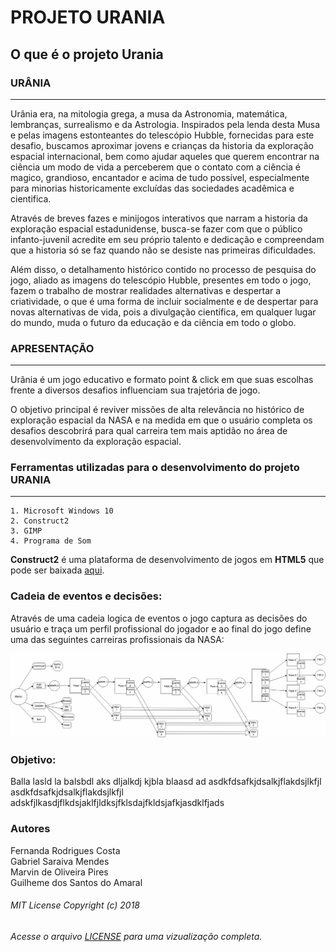 # PROJETO URANIA

## O que é o projeto Urania

### URÂNIA
----
Urânia era, na mitologia grega, a musa da Astronomia, matemática, lembranças, surrealismo e da Astrologia. Inspirados pela lenda desta Musa e pelas imagens estonteantes do telescópio Hubble, fornecidas para este desafio, buscamos aproximar jovens e crianças da historia da exploração espacial internacional, bem como ajudar aqueles que querem encontrar na ciência um modo de vida a perceberem que o contato com a ciência é magico, grandioso, encantador e acima de tudo possível, especialmente para minorias historicamente excluídas das sociedades acadêmica e cientifica.

Através de breves fazes e minijogos interativos que narram a historia da exploração espacial estadunidense, busca-se fazer com que o público infanto-juvenil acredite em seu próprio talento e dedicação e compreendam que a historia só se faz quando não se desiste nas primeiras dificuldades.

Além disso, o detalhamento histórico contido no processo de pesquisa do jogo, aliado as imagens do telescópio Hubble, presentes em todo o jogo, fazem o trabalho de mostrar realidades alternativas e despertar a criatividade,  o que  é uma forma de incluir socialmente e de despertar para novas alternativas de vida, pois a divulgação  científica, em qualquer lugar do mundo, muda o futuro da educação e da ciência em todo o globo.


### APRESENTAÇÃO
---
Urânia é um jogo educativo e formato point & click em que suas escolhas frente a diversos desafios influenciam sua trajetória de jogo.

O objetivo principal é reviver missões de alta relevância no histórico de exploração espacial da NASA e na medida em que o usuário completa os desafios descobrirá para qual carreira tem mais aptidão no área de desenvolvimento da exploração espacial.

### Ferramentas utilizadas para o desenvolvimento do projeto URANIA
---

```
1. Microsoft Windows 10
2. Construct2
3. GIMP
4. Programa de Som 
```
**Construct2**  é uma plataforma de desenvolvimento de jogos em **HTML5** que pode ser baixada [aqui](https://www.scirra.com/construct2/releases/r265/download).

### Cadeia de eventos e decisões:

Através de uma cadeia logica de eventos o jogo captura as decisões do usuário e traça um perfil profissional do jogador e ao final do jogo define uma das seguintes carreiras profissionais da NASA:

![alt text](https://github.com/v13aer14ls/singularity2018/blob/master/394f69c2-ad0e-483a-b060-6a47284cedf3.jpeg "Fluxograma")

### Objetivo:

Balla lasld la balsbdl aks dljalkdj  kjbla blaasd ad
asdkfdsafkjdsalkjflakdsjlkfjl asdkfdsafkjdsalkjflakdsjlkfjl
adskfjlkasdjflkdsjaklfjldksjfklsdajfkldsjafkjasdklfjads


### Autores

Fernanda Rodrigues Costa  
Gabriel Saraiva Mendes  
Marvin de Oliveira Pires  
Guilheme dos Santos do Amaral  



###### MIT License Copyright (c) 2018
###### Acesse o arquivo [LICENSE](https://github.com/v13aer14ls/singularity2018/blob/master/LICENSE) para uma vizualização completa.
